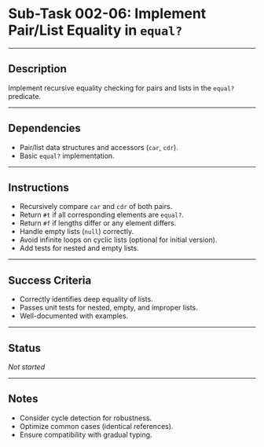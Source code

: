 # Sub-Task 002-06: Implement Pair/List Equality in `equal?`

---

## Description

Implement recursive equality checking for pairs and lists in the `equal?` predicate.

---

## Dependencies

- Pair/list data structures and accessors (`car`, `cdr`).
- Basic `equal?` implementation.

---

## Instructions

- Recursively compare `car` and `cdr` of both pairs.
- Return `#t` if all corresponding elements are `equal?`.
- Return `#f` if lengths differ or any element differs.
- Handle empty lists (`null`) correctly.
- Avoid infinite loops on cyclic lists (optional for initial version).
- Add tests for nested and empty lists.

---

## Success Criteria

- Correctly identifies deep equality of lists.
- Passes unit tests for nested, empty, and improper lists.
- Well-documented with examples.

---

## Status

_Not started_

---

## Notes

- Consider cycle detection for robustness.
- Optimize common cases (identical references).
- Ensure compatibility with gradual typing.
